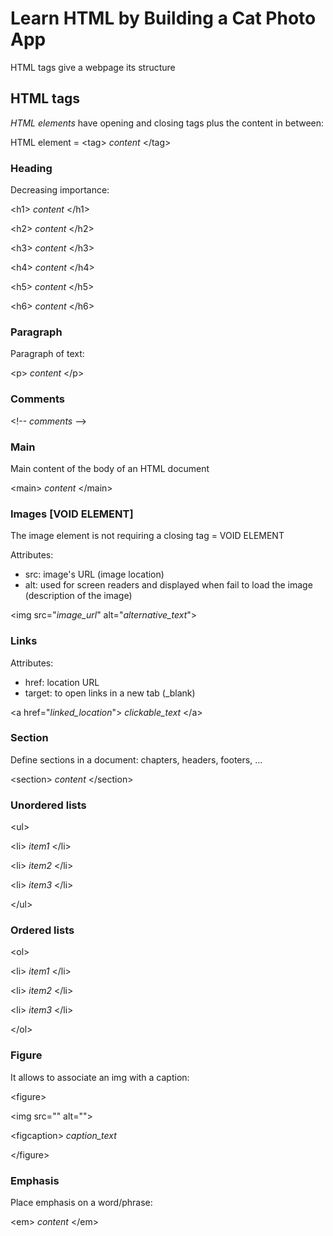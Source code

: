 # Learn HTML by Building a Cat Photo App
HTML tags give a webpage its structure

## HTML tags
*HTML elements* have opening and closing tags plus the content in between:

HTML element = \<tag> *content* \</tag>

### Heading
Decreasing importance:

\<h1> *content* \</h1>

\<h2> *content* \</h2>

\<h3> *content* \</h3>

\<h4> *content* \</h4>

\<h5> *content* \</h5>

\<h6> *content* \</h6>

### Paragraph
Paragraph of text:

\<p> *content* \</p>

### Comments

\<!-- *comments* -->

### Main
Main content of the body of an HTML document

\<main> *content* \</main>

### Images [VOID ELEMENT]
The image element is not requiring a closing tag = VOID ELEMENT

Attributes:
- src: image's URL (image location)
- alt: used for screen readers and displayed when fail to load the image (description of the image)

\<img src="*image_url*" alt="*alternative_text*">

### Links
Attributes:
- href: location URL
- target: to open links in a new tab (_blank)

\<a href="*linked_location*"> *clickable_text* \</a>

### Section
Define sections in a document: chapters, headers, footers, ...

\<section> *content* \</section>

### Unordered lists
\<ul>

  \<li> *item1* \</li>
  
  \<li> *item2* \</li>
  
  \<li> *item3* \</li>
  
\</ul>

### Ordered lists
\<ol>

  \<li> *item1* \</li>
  
  \<li> *item2* \</li>
  
  \<li> *item3* \</li>
  
\</ol>

### Figure
It allows to associate an img with a caption:

\<figure> 

\<img src="" alt="">

\<figcaption> *caption_text* </figcaption>

\</figure>

### Emphasis
Place emphasis on a word/phrase:

\<em> *content* \</em>
